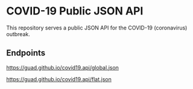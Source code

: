 # COVID-19 Public JSON API

This repository serves a public JSON API for the COVID-19 (coronavirus) outbreak.

## Endpoints

https://guad.github.io/covid19.api/global.json

https://guad.github.io/covid19.api/flat.json
